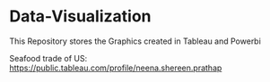 # Data-Visualization
This Repository stores  the Graphics created in Tableau and Powerbi

Seafood trade of US: https://public.tableau.com/profile/neena.shereen.prathap
